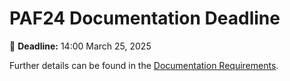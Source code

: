 # PAF24 Documentation Deadline

📅 **Deadline:** 14:00 March 25, 2025

Further details can be found in the [Documentation Requirements](../../development/documentation_requirements.md).
